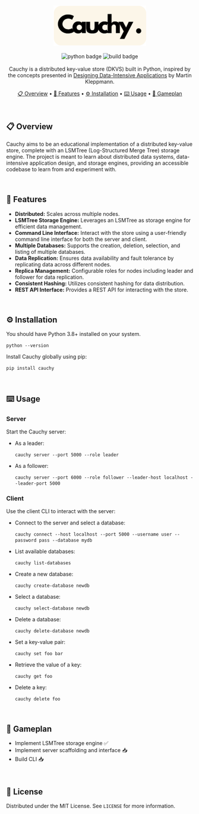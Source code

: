 
&nbsp;
<div align="center">
    <img alt="Cauchy Logo" src="./assets/cauchy-logo.png" alt="Logo" width="250">
</div>
&nbsp;

<div align="center">
<img alt="python badge" src="https://img.shields.io/badge/python-3.8%20%7C%203.9%20%7C%203.10-blue">
<img alt="build badge" src="https://github.com/joaoflf/cauchy/actions/workflows/build.yml/badge.svg">
</br></br

Cauchy is a distributed key-value store (DKVS) built in Python, inspired by the concepts presented in [Designing Data-Intensive Applications](https://www.oreilly.com/library/view/designing-data-intensive-applications/9781491903063/) by Martin Kleppmann. 

[📋 Overview](#-overview) •
[🎯 Features](#-features) •
[⚙️ Installation](#️-installation) •
[⌨️ Usage](#️-usage) •
[🏈 Gameplan](#-gameplan)

</div>

&nbsp;

## 📋 Overview

Cauchy aims to be an educational implementation of a distributed key-value store, complete with an LSMTree (Log-Structured Merge Tree) storage engine. The project is meant to learn about distributed data systems, data-intensive application design, and storage engines, providing an accessible codebase to learn from and experiment with.

&nbsp;

## 🎯 Features

* **Distributed:** Scales across multiple nodes.
* **LSMTree Storage Engine:** Leverages an LSMTree as storage engine for efficient data management.
* **Command Line Interface:** Interact with the store using a user-friendly command line interface for both the server and client.
* **Multiple Databases:** Supports the creation, deletion, selection, and listing of multiple databases.
* **Data Replication:** Ensures data availability and fault tolerance by replicating data across different nodes.
* **Replica Management:** Configurable roles for nodes including leader and follower for data replication.
* **Consistent Hashing:** Utilizes consistent hashing for data distribution.
* **REST API Interface:** Provides a REST API for interacting with the store.

&nbsp;

## ⚙️ Installation

You should have Python 3.8+ installed on your system.

```
python --version
```

Install Cauchy globally using pip:

 ```
pip install cauchy
 ```

&nbsp;

## ⌨️ Usage

### Server

Start the Cauchy server:

* As a leader:

    ```
    cauchy server --port 5000 --role leader
    ```

* As a follower:

    ```
    cauchy server --port 6000 --role follower --leader-host localhost --leader-port 5000
    ```

### Client

Use the client CLI to interact with the server:

* Connect to the server and select a database:

    ```
    cauchy connect --host localhost --port 5000 --username user --password pass --database mydb
    ```

* List available databases:

    ```
    cauchy list-databases
    ```

* Create a new database:

    ```
    cauchy create-database newdb
    ```

* Select a database:

    ```
    cauchy select-database newdb
    ```

* Delete a database:

    ```
    cauchy delete-database newdb
    ```

* Set a key-value pair:

    ```
    cauchy set foo bar
    ```

* Retrieve the value of a key:

    ```
    cauchy get foo
    ```

* Delete a key:

    ```
    cauchy delete foo
    ```

&nbsp;

## 🏈 Gameplan

* Implement LSMTree storage engine ✅
* Implement server scaffolding and interface 📥
* Build CLI 📥
  
&nbsp;

## 📑 License

Distributed under the MIT License. See `LICENSE` for more information.
